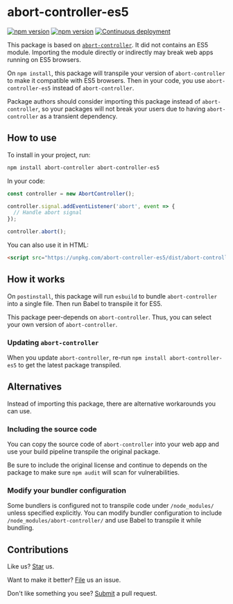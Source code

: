 # abort-controller-es5

[![npm version](https://img.shields.io/npm/v/abort-controller-es5.svg)](https://www.npmjs.com/package/abort-controller-es5) [![npm version](https://img.shields.io/npm/v/abort-controller-es5/main.svg)](https://www.npmjs.com/package/abort-controller-es5/v/main) [![Continuous deployment](https://github.com/compulim/abort-controller-es5/actions/workflows/continuous-deployment.yml/badge.svg?branch=main)](https://github.com/compulim/abort-controller-es5/actions/workflows/continuous-deployment.yml)

This package is based on [`abort-controller`](https://npmjs.com/package/abort-controller). It did not contains an ES5 module. Importing the module directly or indirectly may break web apps running on ES5 browsers.

On `npm install`, this package will transpile your version of `abort-controller` to make it compatible with ES5 browsers. Then in your code, you use `abort-controller-es5` instead of `abort-controller`.

Package authors should consider importing this package instead of `abort-controller`, so your packages will not break your users due to having `abort-controller` as a transient dependency.

## How to use

To install in your project, run:

```sh
npm install abort-controller abort-controller-es5
```

In your code:

```js
const controller = new AbortController();

controller.signal.addEventListener('abort', event => {
  // Handle abort signal
});

controller.abort();
```
You can also use it in HTML:

```html
<script src="https://unpkg.com/abort-controller-es5/dist/abort-controller-es5.production.min.js"></script>
```

## How it works

On `postinstall`, this package will run `esbuild` to bundle `abort-controller` into a single file. Then run Babel to transpile it for ES5.

This package peer-depends on `abort-controller`. Thus, you can select your own version of `abort-controller`.

### Updating `abort-controller`

When you update `abort-controller`, re-run `npm install abort-controller-es5` to get the latest package transpiled.

## Alternatives

Instead of importing this package, there are alternative workarounds you can use.

### Including the source code

You can copy the source code of `abort-controller` into your web app and use your build pipeline transpile the original package.

Be sure to include the original license and continue to depends on the package to make sure `npm audit` will scan for vulnerabilities.

### Modify your bundler configuration

Some bundlers is configured not to transpile code under `/node_modules/` unless specified explicitly. You can modify bundler configuration to include `/node_modules/abort-controller/` and use Babel to transpile it while bundling.

## Contributions

Like us? [Star](https://github.com/compulim/abort-controller-es5/stargazers) us.

Want to make it better? [File](https://github.com/compulim/abort-controller-es5/issues) us an issue.

Don't like something you see? [Submit](https://github.com/compulim/abort-controller-es5/pulls) a pull request.
